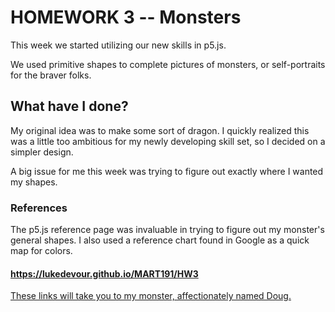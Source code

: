 # HOMEWORK 3 -- Monsters
  This week we started utilizing our new skills in p5.js.

  We used primitive shapes to complete pictures of monsters, or self-portraits for the braver folks.

## What have I done?
  My original idea was to make some sort of dragon. I quickly realized this was a little too ambitious for my newly developing skill set, so I decided on a simpler design.

  A big issue for me this week was trying to figure out exactly where I wanted my shapes.

### References
  The p5.js reference page was invaluable in trying to figure out my monster's general shapes. I also used a reference chart found in Google as a quick map for colors.

#### https://lukedevour.github.io/MART191/HW3

  [These links will take you to my monster, affectionately named Doug.](https://lukedevour.github.io/MART191/HW3)
